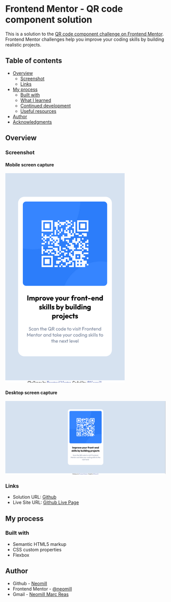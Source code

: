 # Frontend Mentor - QR code component solution

This is a solution to the [QR code component challenge on Frontend Mentor](https://www.frontendmentor.io/challenges/qr-code-component-iux_sIO_H). Frontend Mentor challenges help you improve your coding skills by building realistic projects. 

## Table of contents

- [Overview](#overview)
  - [Screenshot](#screenshot)
  - [Links](#links)
- [My process](#my-process)
  - [Built with](#built-with)
  - [What I learned](#what-i-learned)
  - [Continued development](#continued-development)
  - [Useful resources](#useful-resources)
- [Author](#author)
- [Acknowledgments](#acknowledgments)

## Overview

### Screenshot

#### Mobile screen capture 
![](./images/mobile.png) <br>

#### Desktop screen capture 
![](./images/desktop.png) <br>


### Links

- Solution URL: [Github](https://your-solution-url.com)
- Live Site URL: [Github Live Page](https://your-live-site-url.com)

## My process

### Built with

- Semantic HTML5 markup
- CSS custom properties
- Flexbox

## Author

- Github - [Neomill](https://github.com/Neomill)
- Frontend Mentor - [@neomill](https://www.frontendmentor.io/profile/Neomill)
- Gmail - [Neomill Marc Reas](rneomillmarc@gmail.com)
